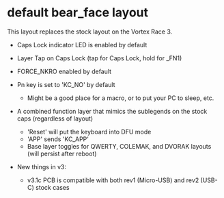# default bear_face layout

This layout replaces the stock layout on the Vortex Race 3.

- Caps Lock indicator LED is enabled by default
- Layer Tap on Caps Lock (tap for Caps Lock, hold for _FN1)
- FORCE_NKRO enabled by default

- Pn key is set to 'KC_NO' by default
    * Might be a good place for a macro, or to put your PC to sleep, etc.

- A combined function layer that mimics the sublegends on the stock caps (regardless of layout)
    * 'Reset' will put the keyboard into DFU mode
    * 'APP' sends 'KC_APP'
    * Base layer toggles for QWERTY, COLEMAK, and DVORAK layouts (will persist after reboot)

- New things in v3:
    * v3.1c PCB is compatible with both rev1 (Micro-USB) and rev2 (USB-C) stock cases
